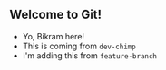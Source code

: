 ## Welcome to Git!

- Yo, Bikram here!
- This is coming from `dev-chimp`
- I'm adding this from `feature-branch`
